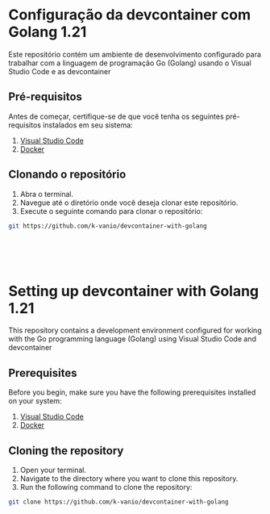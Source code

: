 # Configuração da devcontainer com Golang 1.21

Este repositório contém um ambiente de desenvolvimento configurado para trabalhar com a linguagem de programação Go (Golang) usando o Visual Studio Code e as devcontainer

## Pré-requisitos

Antes de começar, certifique-se de que você tenha os seguintes pré-requisitos instalados em seu sistema:

1. [Visual Studio Code](https://code.visualstudio.com/)
2. [Docker](https://www.docker.com/)

## Clonando o repositório

1. Abra o terminal.
2. Navegue até o diretório onde você deseja clonar este repositório.
3. Execute o seguinte comando para clonar o repositório:

```bash
git https://github.com/k-vanio/devcontainer-with-golang
```


<br><br><br>             

# Setting up devcontainer with Golang 1.21

This repository contains a development environment configured for working with the Go programming language (Golang) using Visual Studio Code and devcontainer

## Prerequisites

Before you begin, make sure you have the following prerequisites installed on your system:

1. [Visual Studio Code](https://code.visualstudio.com/)
2. [Docker](https://www.docker.com/)

## Cloning the repository

1. Open your terminal.
2. Navigate to the directory where you want to clone this repository.
3. Run the following command to clone the repository:

```bash
git clone https://github.com/k-vanio/devcontainer-with-golang
